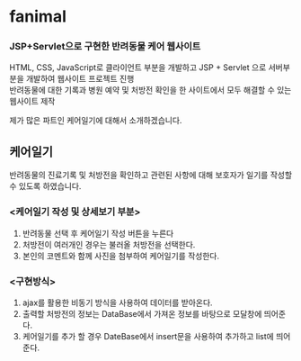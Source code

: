 # fanimal
### JSP+Servlet으로 구현한 반려동물 케어 웹사이트
HTML, CSS, JavaScript로 클라이언트 부분을 개발하고 JSP + Servlet 으로 서버부분을 개발하여 웹사이트 프로젝트 진행  
반려동물에 대한 기록과 병원 예약 및 처방전 확인을 한 사이트에서 모두 해결할 수 있는 웹사이트 제작  

제가 많은 파트인 케어일기에 대해서 소개하겠습니다.  
## 케어일기
반려동물의 진료기록 및 처방전을 확인하고 관련된 사항에 대해 보호자가 일기를 작성할 수 있도록 하였습니다.  

### <케어일기 작성 및 상세보기 부분>
1. 반려동물 선택 후 케어일기 작성 버튼을 누른다
2. 처방전이 여러개인 경우는 불러올 처방전을 선택한다.
3. 본인의 코멘트와 함께 사진을 첨부하여 케어일기를 작성한다.
### <구현방식>
1. ajax를 활용한 비동기 방식을 사용하여 데이터를 받아온다.
2. 출력할 처방전의 정보는 DataBase에서 가져온 정보를 바탕으로 모달창에 띄어준다.
3.  케어일기를 추가 할 경우 DateBase에서 insert문을 사용하여 추가하고 list에 띄어준다.
